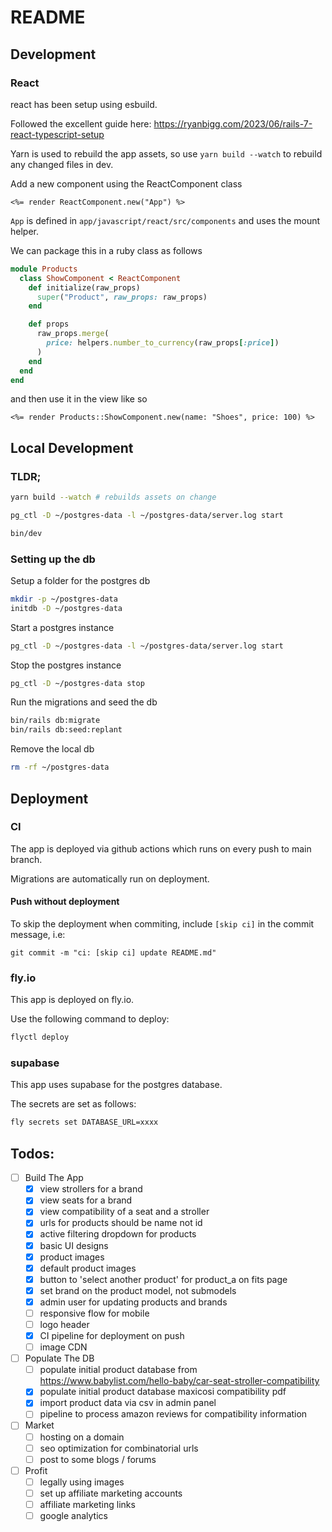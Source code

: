 # README

## Development

### React

react has been setup using esbuild.

Followed the excellent guide here: https://ryanbigg.com/2023/06/rails-7-react-typescript-setup

Yarn is used to rebuild the app assets, so use `yarn build --watch` to rebuild any changed files in dev.

Add a new component using the ReactComponent class
```erb
<%= render ReactComponent.new("App") %>
```

`App` is defined in `app/javascript/react/src/components` and uses the mount helper.

We can package this in a ruby class as follows
```ruby
module Products
  class ShowComponent < ReactComponent
    def initialize(raw_props)
      super("Product", raw_props: raw_props)
    end

    def props
      raw_props.merge(
        price: helpers.number_to_currency(raw_props[:price])
      )
    end
  end
end
```

and then use it in the view like so

```erb
<%= render Products::ShowComponent.new(name: "Shoes", price: 100) %>
```

## Local Development

### TLDR;
```bash
yarn build --watch # rebuilds assets on change
```
```bash
pg_ctl -D ~/postgres-data -l ~/postgres-data/server.log start
```
```bash
bin/dev
```

### Setting up the db

Setup a folder for the postgres db 
```bash
mkdir -p ~/postgres-data
initdb -D ~/postgres-data
```

Start a postgres instance

```bash
pg_ctl -D ~/postgres-data -l ~/postgres-data/server.log start
```

Stop the postgres instance
```bash
pg_ctl -D ~/postgres-data stop
```

Run the migrations and seed the db
```bash
bin/rails db:migrate
bin/rails db:seed:replant
```

Remove the local db
```bash
rm -rf ~/postgres-data
```

## Deployment

### CI

The app is deployed via github actions which runs on every push to main branch.

Migrations are automatically run on deployment.

#### Push without deployment

To skip the deployment when commiting, include `[skip ci]` in the commit message, i.e: 
```
git commit -m "ci: [skip ci] update README.md" 
```

### fly.io

This app is deployed on fly.io.

Use the following command to deploy:
```bash
flyctl deploy
```

### supabase

This app uses supabase for the postgres database.

The secrets are set as follows:

```bash
fly secrets set DATABASE_URL=xxxx
```

## Todos:

- [ ] Build The App
    - [x] view strollers for a brand
    - [x] view seats for a brand
    - [x] view compatibility of a seat and a stroller
    - [x] urls for products should be name not id
    - [x] active filtering dropdown for products
    - [x] basic UI designs
    - [x] product images
    - [x] default product images
    - [x] button to 'select another product' for product_a on fits page
    - [x] set brand on the product model, not submodels
    - [x] admin user for updating products and brands
    - [ ] responsive flow for mobile
    - [ ] logo header
    - [x] CI pipeline for deployment on push
    - [ ] image CDN
- [ ] Populate The DB
    - [ ] populate initial product database from https://www.babylist.com/hello-baby/car-seat-stroller-compatibility
    - [x] populate initial product database maxicosi compatibility pdf
    - [x] import product data via csv in admin panel
    - [ ] pipeline to process amazon reviews for compatibility information
- [ ] Market
    - [ ] hosting on a domain
    - [ ] seo optimization for combinatorial urls
    - [ ] post to some blogs / forums
- [ ] Profit
    - [ ] legally using images
    - [ ] set up affiliate marketing accounts
    - [ ] affiliate marketing links
    - [ ] google analytics
